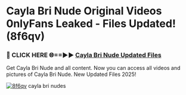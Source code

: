 # Cayla Bri Nude Original Videos 0nlyFans Leaked - Files Updated! (8f6qv)

<h3>🔴 CLICK HERE 🌐==►► <a href="https://tinyurl.com/52m3yx9h" rel="nofollow">Cayla Bri Nude Updated Files</a></h3>

Get Cayla Bri Nude and all content. Now you can access all videos and pictures of Cayla Bri Nude. New Updated Files 2025!

[![8f6qv](https://i.imgur.com/TnHtlc8.gif)](https://tinyurl.com/52m3yx9h)
cayla bri nudes